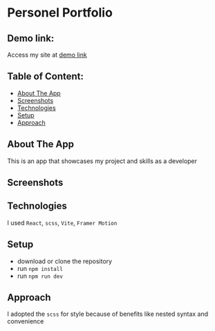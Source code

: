 # Personel Portfolio

## Demo link:

Access my site at [demo link](https://cute-yeot-8e7506.netlify.app/)

## Table of Content:

- [About The App](#about-the-app)
- [Screenshots](#screenshots)
- [Technologies](#technologies)
- [Setup](#setup)
- [Approach](#approach)

## About The App

This is an app that showcases my project and skills as a developer

## Screenshots

## Technologies

I used `React`, `scss`, `Vite`, `Framer Motion`

## Setup

- download or clone the repository
- run `npm install`
- run `npm run dev`

## Approach

I adopted the `scss` for style because of benefits like nested syntax and convenience
